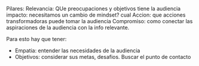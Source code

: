 Pilares:
Relevancia: QUe preocupaciones y objetivos tiene la audiencia
impacto: necesitamos un cambio de mindset? cual
Accion: que acciones transformadoras puede tomar la audiencia
Compromiso: como conectar las aspiraciones de la audiencia con la info relevante.

Para esto hay que tener:
- Empatia: entender las necesidades de la audiencia 
- Objetivos: considerar sus metas, desafios. Buscar el punto de contacto